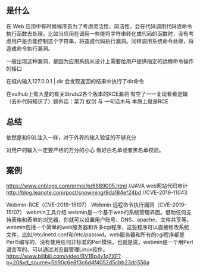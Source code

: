 
## 是什么

在 Web 应用中有时候程序员为了考虑灵活性、简洁性，会在代码调用代码或命令执行函数去处理。比如当应用在调用一些能将字符串转化成代码的函数时，没有考虑用户是否能控制这个字符串，将造成代码执行漏洞。同样调用系统命令处理，将造成命令执行漏洞。

一般出现这种漏洞，是因为应用系统从设计上需要给用户提供指定的远程命令操作的接口

在框内输入127.0.0.1 | dir 会发现返回的结果中执行了dir命令

在vulhub上有大量的有关Struts2各个版本的RCE漏洞 有空了一一复现看看逻辑（去补代码知识了）题外话：菜刀 蚁剑 与 一句话木马 本质上就是RCE


## 总结

依然是和SQL注入一样，对于外界的输入验证的不够充分

对用户的输入一定要严格的万分的小心
做好白名单或者黑名单校验。



## 案例

https://www.cnblogs.com/ermei/p/6689005.html //JAVA web网站代码审计 
http://blog.leanote.com/post/snowming/9da184ef24bd //CVE-2019-11043 


Webmin-RCE（CVE-2019-15107）
Webmin 远程命令执行漏洞（CVE-2019-15107）
webmin工具介绍
webmin是一个基于web的系统管理界面。借助任何支持表格和表单的浏览器，你就可以设置用户账号、DNS、apache、文件共享等。webmin包括一个简单的web服务器和许多cgi程序，这些程序可以直接修改系统文件，比如/etc/inetd.conf和/etc/passwd。web服务器和所有的cgi程序都是Perl5编写的，没有使用任何非标准的Perl模块，也就是说，webmin是一个用Perl语言写的、可以通过浏览器管理Linux软件。
https://www.bilibili.com/video/BV1Bp4y1q7XF?p=20&vd_source=5b90c6e8f3c6d4f4052d5cbb23dc556a



